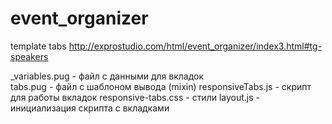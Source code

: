 # event_organizer
template tabs http://exprostudio.com/html/event_organizer/index3.html#tg-speakers

_variables.pug - файл с данными для вкладок <br>
tabs.pug - файл с шаблоном вывода (mixin) 
responsiveTabs.js - скрипт для работы вкладок
responsive-tabs.css - стили
layout.js - инициализация скрипта с вкладками